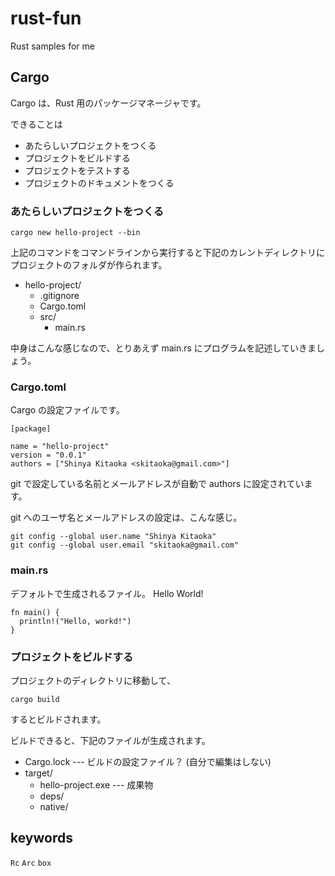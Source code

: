 rust-fun
========

Rust samples for me


## Cargo

Cargo は、Rust 用のパッケージマネージャです。

できることは
* あたらしいプロジェクトをつくる
* プロジェクトをビルドする
* プロジェクトをテストする
* プロジェクトのドキュメントをつくる

### あたらしいプロジェクトをつくる

```
cargo new hello-project --bin
```

上記のコマンドをコマンドラインから実行すると下記のカレントディレクトリにプロジェクトのフォルダが作られます。

* hello-project/
  * .gitignore
  * Cargo.toml
  * src/
    * main.rs

中身はこんな感じなので、とりあえず main.rs にプログラムを記述していきましょう。

### Cargo.toml

Cargo の設定ファイルです。

```
[package]

name = "hello-project"
version = "0.0.1"
authors = ["Shinya Kitaoka <skitaoka@gmail.com>"]
```

git で設定している名前とメールアドレスが自動で authors に設定されています。

git へのユーザ名とメールアドレスの設定は、こんな感じ。

```
git config --global user.name "Shinya Kitaoka"
git config --global user.email "skitaoka@gmail.com"
```

### main.rs

デフォルトで生成されるファイル。 Hello World!

```
fn main() {
  println!("Hello, workd!")
}
```

### プロジェクトをビルドする

プロジェクトのディレクトリに移動して、
```
cargo build
```
するとビルドされます。

ビルドできると、下記のファイルが生成されます。

* Cargo.lock --- ビルドの設定ファイル？ (自分で編集はしない)
* target/
  * hello-project.exe  --- 成果物
  * deps/
  * native/

## keywords

`Rc`
`Arc`
`box`

